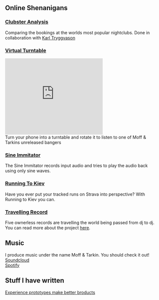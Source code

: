 ## Online Shenanigans

### [Clubster Analysis](https://lazilyevaluated.co/clubster-analysis/)
Comparing the bookings at the worlds most popular nightclubs. Done in collaboration with [Karl Tryggvason](https://karltryggvason.com/)

### [Virtual Turntable](https://mtryggvason.github.io/VirtualTurntable/)
<div><iframe width="320" height="250" src="https://www.youtube.com/embed/AaTuZOxBxwo" frameborder="0" allow="accelerometer; autoplay; clipboard-write; encrypted-media; gyroscope; picture-in-picture" allowfullscreen></iframe></div>
Turn your phone into a turntable and rotate it to listen to one of Moff & Tarkins unreleased bangers

### [Sine Immitator](https://sinewave-fun.herokuapp.com/)
The Sine Immitator records input audio and tries to play the audio back using only sine waves. 

### [Running To Kiev](https://runningtokiev.herokuapp.com/)
Have you ever put your tracked runs on Strava into perspective? With Running to Kiev you can.

### [Travelling Record](http://travellingrecord.co/)
Five ownerless records are travelling the world being passed from dj to dj. You can read more about the project [here](https://blog.discogs.com/en/travelling-records-globetrotting-tunes-for-a-global-audience/).
## Music
I produce music under the name Moff & Tarkin. You should check it out!
[Soundcloud](https://soundcloud.com/moffandtarkin)<br>
[Spotify](https://open.spotify.com/artist/4gBAMaygCgO0o0zDJNORYX?si=XfZx4JFYRPaGYqR3IjH4-Q)<br>

## Stuff I have written
[Experience prototypes make better broducts](https://kiska.com/exchange/experience-prototyping/)
<style>
  p.view {
    display: none;
  }
  iframe {
    max-width: 100%;
  }
</style>
